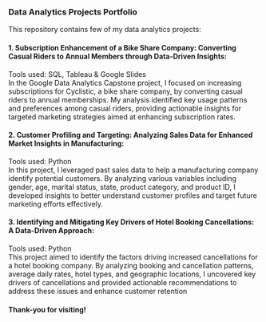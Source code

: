 ### Data Analytics Projects Portfolio

This repository contains few of my data analytics projects:

#### 1. Subscription Enhancement of a Bike Share Company: Converting Casual Riders to Annual Members through Data-Driven Insights: <br>
Tools used: SQL, Tableau & Google Slides <br>
In the Google Data Analytics Capstone project, I focused on increasing subscriptions for Cyclistic, a bike share company, by converting casual riders to annual memberships. My analysis identified key usage patterns and preferences among casual riders, providing actionable insights for targeted marketing strategies aimed at enhancing subscription rates.

#### 2. Customer Profiling and Targeting: Analyzing Sales Data for Enhanced Market Insights in Manufacturing: <br>
Tools used: Python <br>
In this project, I leveraged past sales data to help a manufacturing company identify potential customers. By analyzing various variables including gender, age, marital status, state, product category, and product ID, I developed insights to better understand customer profiles and target future marketing efforts effectively.

#### 3. Identifying and Mitigating Key Drivers of Hotel Booking Cancellations: A Data-Driven Approach: <br>
Tools used: Python <br>
This project aimed to identify the factors driving increased cancellations for a hotel booking company. By analyzing booking and cancellation patterns, average daily rates, hotel types, and geographic locations, I uncovered key drivers of cancellations and provided actionable recommendations to address these issues and enhance customer retention
<br>
#### Thank-you for visiting!
